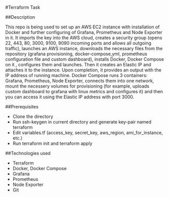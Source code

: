 #Terraform Task

##Description

This repo is being used to set up an AWS EC2 instance with installation of Docker and further configuring of Grafana, Prometheus and Node Exporter in it. It imports the key into the AWS cloud, creates a security group (opens 22, 443, 80, 3000, 9100, 9090 incoming ports and allows all outgoing traffic), launches an AWS instance, downloads the necessary files from the repository (grafana provisioning, docker-compose,yml, prometheus configuration file and custom dashboard), installs Docker, Docker Compose on it , configures them and launches. Then it creates an Elastic IP and attaches it to the instance. Upon completion, it provides an output with the IP address of running machine. Docker Compose runs 3 containers: Grafana, Prometheus, Node Exporter, connects them into one network, mount the necessery volumes for provisioning (for example, uploads custom dashboard to grafana with linux metrics and configures it) and then you can access it using the Elastic IP address with port 3000.

##Prerequisites

- Clone the directory
- Run ssh-keygen in current directory and generate key-pair named terraform
- Edit variables.tf (access_key, secret_key, aws_region, ami_for_instance, etc.)
- Run terraform init and terraform apply 

##Technologies used

- Terraform
- Docker, Docker Compose
- Grafana
- Prometheus
- Node Exporter
- Git
